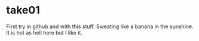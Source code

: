 # take01
First try in github and with this stuff.
Sweating like a banana in the sunshine.
It is hot as hell here but I like it.